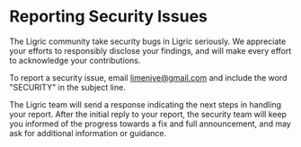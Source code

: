 # Reporting Security Issues

The Ligric community take security bugs in Ligric seriously. We appreciate your efforts to responsibly disclose your findings, and will make every effort to acknowledge your contributions.

To report a security issue, email [limeniye@gmail.com](mailto:limeniye@gmail.com) and include the word "SECURITY" in the subject line.

The Ligric team will send a response indicating the next steps in handling your report. After the initial reply to your report, the security team will keep you informed of the progress towards a fix and full announcement, and may ask for additional information or guidance.

